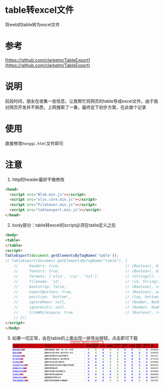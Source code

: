 # table转excel文件
将web的table转为excel文件

# 参考
[https://github.com/clarketm/TableExport](https://github.com/clarketm/TableExport)

# 说明
前段时间，朋友在收集一些信息，让我帮忙将网页的table导成excel文件。由于我对网页开发并不熟悉，上网搜索了一番，最终定下初步方案，在此做个记录

# 使用
直接修改`hongqi.html`文件即可

# 注意
1. http的header最好不做修改
```html
<head>
  <script src="Blob.min.js"></script>
  <script src="xlsx.core.min.js"></script>
  <script src="FileSaver.min.js"></script>
  <script src="tableexport.min.js"></script>
</head>
```
2. body部分：table转excel的script必须在table定义之后
```html
<body>
<table>
</table>
<script>
TableExport(document.getElementsByTagName('table'));
// TableExport(document.getElementsByTagName("table"), {
    //     headers: true,                              // (Boolean), display table headers (th or td elements) in the <thead>, (default: true)
    //     footers: true,                              // (Boolean), display table footers (th or td elements) in the <tfoot>, (default: false)
    //     formats: ['xlsx', 'csv', 'txt'],            // (String[]), filetype(s) for the export, (default: ['xlsx', 'csv', 'txt'])
    //     filename: 'id',                             // (id, String), filename for the downloaded file, (default: 'id')
    //     bootstrap: false,                           // (Boolean), style buttons using bootstrap, (default: true)
    //     exportButtons: true,                        // (Boolean), automatically generate the built-in export buttons for each of the specified formats (default: true)
    //     position: 'bottom',                         // (top, bottom), position of the caption element relative to table, (default: 'bottom')
    //     ignoreRows: null,                           // (Number, Number[]), row indices to exclude from the exported file(s) (default: null)
    //     ignoreCols: null,                           // (Number, Number[]), column indices to exclude from the exported file(s) (default: null)
    //     trimWhitespace: true                        // (Boolean), remove all leading/trailing newlines, spaces, and tabs from cell text in the exported file(s) (default: false)
    // });
</script>
</body>
```
3. 如果一切正常，会在table的上面出现一排导出按钮，点击即可下载
![Demo](https://github.com/zzyhappyzzy/table2excel/blob/master/images/demo.png)
